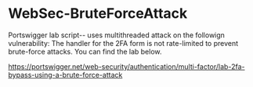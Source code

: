 # WebSec-BruteForceAttack
Portswigger lab script-- uses multithreaded attack on the followign vulnerability:
The handler for the 2FA form is not rate-limited to prevent brute-force attacks.
You can find the lab below.

https://portswigger.net/web-security/authentication/multi-factor/lab-2fa-bypass-using-a-brute-force-attack



